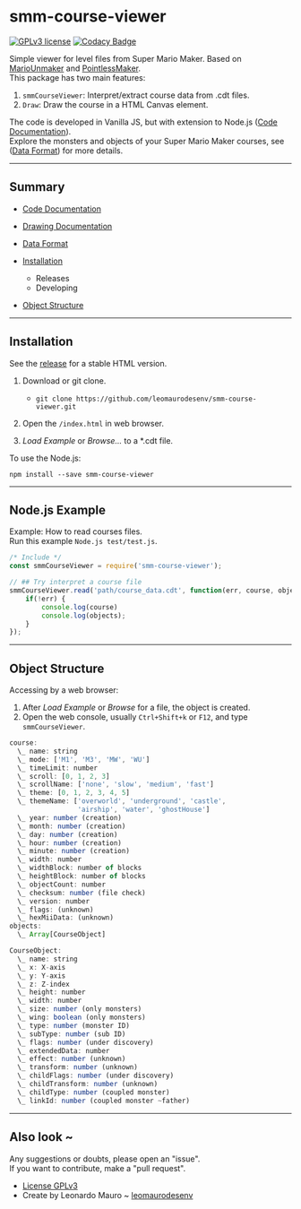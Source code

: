# smm-course-viewer

[![GPLv3 license](https://img.shields.io/badge/License-GPLv3-blue.svg)](LICENSE.md)
[![Codacy Badge](https://api.codacy.com/project/badge/Grade/b7ef61d2da02479fa751d488d4d85fd6)](https://www.codacy.com/app/leomaurodesenv/smm-course-viewer?utm_source=github.com&amp;utm_medium=referral&amp;utm_content=leomaurodesenv/smm-course-viewer&amp;utm_campaign=Badge_Grade)

Simple viewer for level files from Super Mario Maker. Based on [MarioUnmaker](https://github.com/Treeki/MarioUnmaker/) and [PointlessMaker](https://github.com/aboood40091/PointlessMaker).  
This package has two main features: 
1.   `smmCourseViewer`: Interpret/extract course data from .cdt files.
2.   `Draw`: Draw the course in a HTML Canvas element.

The code is developed in Vanilla JS, but with extension to Node.js ([Code Documentation](/lib)).  
Explore the monsters and objects of your Super Mario Maker courses, see ([Data Format](FORMAT.md)) for more details.   
   
---
## Summary

-   [Code Documentation](/lib)

-   [Drawing Documentation](/draw)

-   [Data Format](FORMAT.md)

-   [Installation](#installation)
    -   Releases
    -   Developing

-   [Object Structure](#object-structure)

---
## Installation

See the [release](https://github.com/leomaurodesenv/smm-course-viewer/releases) for a stable HTML version.

1.  Download or git clone.
    -   `git clone https://github.com/leomaurodesenv/smm-course-viewer.git`

2.  Open the `/index.html` in web browser.

3.  _Load Example_ or _Browse..._ to a \*.cdt file.

To use the Node.js:  

```shell
npm install --save smm-course-viewer
```

---
## Node.js Example

Example: How to read courses files.  
Run this example `Node.js test/test.js`.  

```js
/* Include */
const smmCourseViewer = require('smm-course-viewer');

// ## Try interpret a course file
smmCourseViewer.read('path/course_data.cdt', function(err, course, objects) {
    if(!err) {
        console.log(course)
        console.log(objects);
    }
});
```

---
## Object Structure

Accessing by a web browser:  

1.  After _Load Example_ or _Browse_ for a file, the object is created.   
2.  Open the web console, usually `Ctrl+Shift+k` or `F12`, and type `smmCourseViewer`.

```javascript
course: 
  \_ ​name: string
  \_ ​mode: ['M1', 'M3', 'MW', 'WU']
  \_ ​timeLimit: number
  \_ ​scroll: [0, 1, 2, 3]
  \_ ​scrollName: ['none', 'slow', 'medium', 'fast']
  \_ ​theme: [0, 1, 2, 3, 4, 5]
  \_ ​themeName: ['overworld', 'underground', 'castle', 
                 'airship', 'water', 'ghostHouse']
  \_ year: number (creation)
  \_ ​month: number (creation)
  \_ day: number (creation)
  \_ hour: number (creation)
  \_ ​minute: number (creation)
  \_ ​​width: number
  \_ ​​widthBlock: number of blocks
  \_ ​heightBlock: number of blocks
  \_ ​objectCount: number
  \_ checksum: number (file check)
  \_ ​version: number
  \_ flags: (unknown)
  \_ hexMiiData: (unknown)
objects:
  \_ Array[CourseObject]
```
   
```javascript
CourseObject:
  \_ name: string
  \_ x: X-axis
  \_ ​y: Y-axis
  \_ z: Z-index
  \_ height: number
  \_ width: number
  \_ size: number (only monsters)
  \_ ​​wing: boolean (only monsters)
  \_ ​​type: number (monster ID)
  \_ subType: number (sub ID)
  \_ ​​​flags: number (under discovery)
  \_ ​​​extendedData: number
  \_ effect: number (unknown)
  \_ transform: number (unknown)
  \_ ​​​childFlags: number (under discovery)
​​​  \_ ​​​childTransform: number (unknown)
  \_ ​​​childType: number (coupled monster)
  \_ linkId: number (coupled monster ~father)
```
   
---
## Also look ~

Any suggestions or doubts, please open an "issue".  
If you want to contribute, make a "pull request".  

-   [License GPLv3](LICENSE)
-   Create by Leonardo Mauro ~ [leomaurodesenv](https://github.com/leomaurodesenv/)
